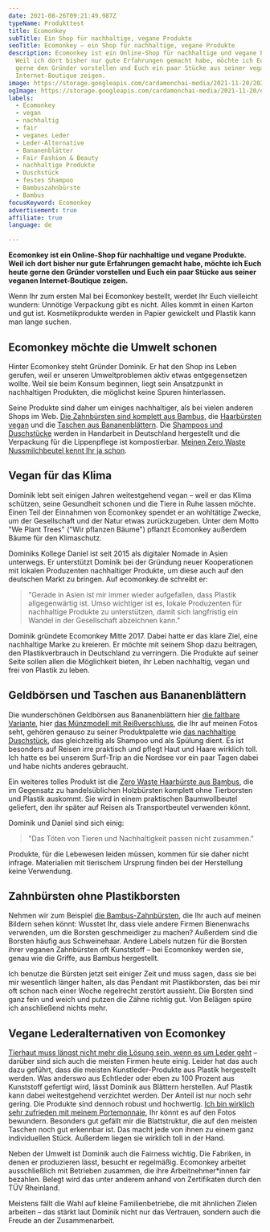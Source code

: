```yaml
---
date: 2021-08-26T09:21:49.987Z
typeName: Produkttest
title: Ecomonkey
subTitle: Ein Shop für nachhaltige, vegane Produkte
seoTitle: Ecomonkey – ein Shop für nachhaltige, vegane Produkte
description: Ecomonkey ist ein Online-Shop für nachhaltige und vegane Produkte.
  Weil ich dort bisher nur gute Erfahrungen gemacht habe, möchte ich Euch heute
  gerne den Gründer vorstellen und Euch ein paar Stücke aus seiner veganen
  Internet-Boutique zeigen.
image: https://storage.googleapis.com/cardamonchai-media/2021-11-20/2021-08-03-ecomonkey-34-jpg-imagine-e8c808_a48141_1024_768/640.webp
ogImage: https://storage.googleapis.com/cardamonchai-media/2021-11-20/ecomonkey-fb-jpg-imagine-f8f8f8_bba26d_1200_628/640.webp
labels:
  - Ecomonkey
  - vegan
  - nachhaltig
  - fair
  - veganes Leder
  - Leder-Alternative
  - Bananenblätter
  - Fair Fashion & Beauty
  - nachhaltige Produkte
  - Duschstück
  - festes Shampoo
  - Bambuszahnbürste
  - Bambus
focusKeyword: Ecomonkey
advertisement: true
affiliate: true
language: de

---
```


**Ecomonkey ist ein Online-Shop für nachhaltige und vegane Produkte. Weil ich dort bisher nur gute Erfahrungen gemacht habe, möchte ich Euch heute gerne den Gründer vorstellen und Euch ein paar Stücke aus seiner veganen Internet-Boutique zeigen.**

Wenn Ihr zum ersten Mal bei Ecomonkey bestellt, werdet Ihr Euch vielleicht wundern: Unnötige Verpackung gibt es nicht. Alles kommt in einen Karton und gut ist. Kosmetikprodukte werden in Papier gewickelt und Plastik kann man lange suchen.

## Ecomonkey möchte die Umwelt schonen

Hinter Ecomonkey steht Gründer Dominik. Er hat den Shop ins Leben gerufen, weil er unseren Umweltproblemen aktiv etwas entgegensetzen wollte. Weil sie beim Konsum beginnen, liegt sein Ansatzpunkt in nachhaltigen Produkten, die möglichst keine Spuren hinterlassen.

Seine Produkte sind daher um einiges nachhaltiger, als bei vielen anderen Shops im Web. [Die Zahnbürsten sind komplett aus Bambus](https://t.adcell.com/p/click?promoId=261734&slotId=80259&param0=https%3A%2F%2Fwww.ecomonkey.de%2Fprodukt%2Fbambus-zahnbuerste-erwachsene%2F), die [Haarbürsten vegan](https://t.adcell.com/p/click?promoId=261734&slotId=80259&param0=https%3A%2F%2Fwww.ecomonkey.de%2Fprodukt%2Fnachhaltige-bambus-haarbuerste%2F) und die [Taschen aus Bananenblättern](https://t.adcell.com/p/click?promoId=261734&slotId=80259&param0=https%3A%2F%2Fwww.ecomonkey.de%2Fprodukt%2Fclutch-umhaengetasche-aus-echten-bananenblaettern-veganes-kunstleder-oekologisch-nachhaltig-fair-produziert%2F). Die [Shampoos und Duschstücke](https://t.adcell.com/p/click?promoId=261734&slotId=80259&param0=https%3A%2F%2Fwww.ecomonkey.de%2Fprodukt%2Fshampoo-duschstueck-brennnessel-rosmarin%2F) werden in Handarbeit in Deutschland hergestellt und die Verpackung für die Lippenpflege ist kompostierbar. [Meinen Zero Waste Nussmilchbeutel kennt Ihr ja schon](/2021/08/hafermilch-selber-machen/).

## Vegan für das Klima

Dominik lebt seit einigen Jahren weitestgehend vegan – weil er das Klima schützen, seine Gesundheit schonen und die Tiere in Ruhe lassen möchte. Einen Teil der Einnahmen von Ecomonkey spendet er an wohltätige Zwecke, um der Gesellschaft und der Natur etwas zurückzugeben. Unter dem Motto "We Plant Trees" ("Wir pflanzen Bäume") pflanzt Ecomonkey außerdem Bäume für den Klimaschutz.

Dominiks Kollege Daniel ist seit 2015 als digitaler Nomade in Asien unterwegs. Er unterstützt Dominik bei der Gründung neuer Kooperationen mit lokalen Produzenten nachhaltiger Produkte, um diese auch auf den deutschen Markt zu bringen. Auf ecomonkey.de schreibt er:

> "Gerade in Asien ist mir immer wieder aufgefallen, dass Plastik allgegenwärtig ist. Umso wichtiger ist es, lokale Produzenten für nachhaltige Produkte zu unterstützen, damit sich langfristig ein Wandel in der Gesellschaft abzeichnen kann."

Dominik gründete Ecomonkey Mitte 2017. Dabei hatte er das klare Ziel, eine nachhaltige Marke zu kreieren. Er möchte mit seinem Shop dazu beitragen, den Plastikverbrauch in Deutschland zu verringern. Die Produkte auf seiner Seite sollen allen die Möglichkeit bieten, ihr Leben nachhaltig, vegan und frei von Plastik zu leben.

## Geldbörsen und Taschen aus Bananenblättern

Die wunderschönen Geldbörsen aus Bananenblättern hier [die faltbare Variante](https://t.adcell.com/p/click?promoId=261734&slotId=80259&param0=https%3A%2F%2Fwww.ecomonkey.de%2Fprodukt%2Fgeldboerse-vegan-aus-echten-blaettern-in-schwarz%2F), hier [das Münzmodell mit Reißverschluss](https://t.adcell.com/p/click?promoId=261734&slotId=80259&param0=https%3A%2F%2Fwww.ecomonkey.de%2Fprodukt%2Fmuenzportemonnaie-vegan-aus-echten-blaettern-in-gruen%2F), die Ihr auf meinen Fotos seht, gehören genauso zu seiner Produktpalette wie [das nachhaltige Duschstück](https://t.adcell.com/p/click?promoId=261734&slotId=80259&param0=https%3A%2F%2Fwww.ecomonkey.de%2Fprodukt%2Fshampoo-duschstueck-brennnessel-rosmarin%2F), das gleichzeitig als Shampoo und als Spülung dient. Es ist besonders auf Reisen irre praktisch und pflegt Haut und Haare wirklich toll. Ich hatte es bei unserem Surf-Trip an die Nordsee vor ein paar Tagen dabei und habe nichts anderes gebraucht.

<Gallery name="ecomonkey-shop-1-final" />

Ein weiteres tolles Produkt ist die [Zero Waste Haarbürste aus Bambus](https://t.adcell.com/p/click?promoId=261734&slotId=80259&param0=https%3A%2F%2Fwww.ecomonkey.de%2Fprodukt%2Fnachhaltige-bambus-haarbuerste%2F), die im Gegensatz zu handelsüblichen Holzbürsten komplett ohne Tierborsten und Plastik auskommt. Sie wird in einem praktischen Baumwollbeutel geliefert, den ihr später auf Reisen als Transportbeutel verwenden könnt.

Dominik und Daniel sind sich einig:

> "Das Töten von Tieren und Nachhaltigkeit passen nicht zusammen."

Produkte, für die Lebewesen leiden müssen, kommen für sie daher nicht infrage. Materialien mit tierischem Ursprung finden bei der Herstellung keine Verwendung.

## Zahnbürsten ohne Plastikborsten

Nehmen wir zum Beispiel [die Bambus-Zahnbürsten](https://t.adcell.com/p/click?promoId=261734&slotId=80259&param0=https%3A%2F%2Fwww.ecomonkey.de%2Fprodukt%2Fbambus-zahnbuerste-erwachsene%2F), die Ihr auch auf meinen Bildern sehen könnt: Wusstet Ihr, dass viele andere Firmen Bienenwachs verwenden, um die Borsten geschmeidiger zu machen? Außerdem sind die Borsten häufig aus Schweinehaar. Andere Labels nutzen für die Borsten ihrer veganen Zahnbürsten oft Kunststoff – bei Ecomonkey werden sie, genau wie die Griffe, aus Bambus hergestellt.

Ich benutze die Bürsten jetzt seit einiger Zeit und muss sagen, dass sie bei mir wesentlich länger halten, als das Pendant mit Plastikborsten, das bei mir oft schon nach einer Woche regelrecht zerstört aussieht. Die Borsten sind ganz fein und weich und putzen die Zähne richtig gut. Von Belägen spüre ich anschließend nichts mehr.

## Vegane Lederalternativen von Ecomonkey

[Tierhaut muss längst nicht mehr die Lösung sein, wenn es um Leder geht](/2020/07/leder-pelz/) – darüber sind sich auch die meisten Firmen heute einig. Leider hat das auch dazu geführt, dass die meisten Kunstleder-Produkte aus Plastik hergestellt werden. Was anderswo aus Echtleder oder eben zu 100 Prozent aus Kunststoff gefertigt wird, lässt Dominik aus Blättern herstellen. Auf Plastik kann dabei weitestgehend verzichtet werden. Der Anteil ist nur noch sehr gering. Die Produkte sind dennoch robust und hochwertig. [Ich bin wirklich sehr zufrieden mit meinem Portemonnaie](https://t.adcell.com/p/click?promoId=261734&slotId=80259&param0=https%3A%2F%2Fwww.ecomonkey.de%2Fprodukt%2Fgeldboerse-vegan-aus-echten-blaettern-in-schwarz%2F), Ihr könnt es auf den Fotos bewundern. Besonders gut gefällt mir die Blattstruktur, die auf den meisten Taschen noch gut erkennbar ist. Das macht jede von ihnen zu einem ganz individuellen Stück. Außerdem liegen sie wirklich toll in der Hand.

Neben der Umwelt ist Dominik auch die Fairness wichtig. Die Fabriken, in denen er produzieren lässt, besucht er regelmäßig. Ecomonkey arbeitet ausschließlich mit Betrieben zusammen, die ihre Arbeitnehmer\*innen fair bezahlen. Belegt wird das unter anderem anhand von Zertifikaten durch den TÜV Rheinland.

Meistens fällt die Wahl auf kleine Familienbetriebe, die mit ähnlichen Zielen arbeiten – das stärkt laut Dominik nicht nur das Vertrauen, sondern auch die Freude an der Zusammenarbeit.

<Gallery name="ecomonkey-shop-2-final" />
